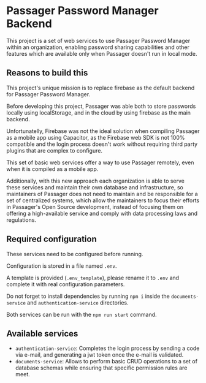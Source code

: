 # Passager Password Manager Backend

This project is a set of web services to use Passager Password Manager within an organization, enabling password sharing capabilities and other features which are available only when Passager doesn't run in local mode.

## Reasons to build this

This project's unique mission is to replace firebase as the default backend for Passager Password Manager.

Before developing this project, Passager was able both to store passwords locally using localStorage, and in the cloud by using firebase as the main backend.

Unfortunatelly, Firebase was not the ideal solution when compiling Passager as a mobile app using Capacitor, as the Firebase web SDK is not 100% compatible and the login process doesn't work without requiring third party plugins that are complex to configure.

This set of basic web services offer a way to use Passager remotely, even when it is compiled as a mobile app.

Additionally, with this new approach each organization is able to serve these services and maintain their own database and infrastructure, so maintainers of Passager does not need to maintain and be responsible for a set of centralized systems, which allow the maintainers to focus their efforts in Passager's Open Source development, instead of focusing them on offering a high-available service and comply with data processing laws and regulations.

## Required configuration

These services need to be configured before running.

Configuration is stored in a file named `.env`.

A template is provided (`.env_template`), please rename it to `.env` and complete it with real configuration parameters.

Do not forget to install dependencies by running `npm i` inside the `documents-service` and `authentication-service` directories.

Both services can be run with the `npm run start` command.

## Available services

-   `authentication-service`: Completes the login process by sending a code via e-mail, and generating a jwt token once the e-mail is validated.
-   `documents-service`: Allows to perform basic CRUD operations to a set of database schemas while ensuring that specific permission rules are meet.
